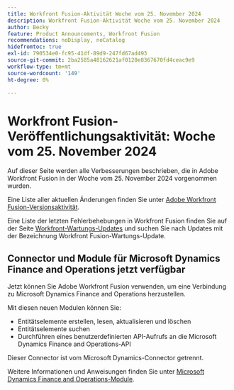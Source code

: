 ```yaml
---
title: Workfront Fusion-Aktivität Woche vom 25. November 2024
description: Workfront Fusion-Aktivität Woche vom 25. November 2024
author: Becky
feature: Product Announcements, Workfront Fusion
recommendations: noDisplay, noCatalog
hidefromtoc: true
exl-id: 790534e0-fc95-41df-89d9-247fd67ad493
source-git-commit: 2ba2585a48162621af0120e8367670fd4ceac9e9
workflow-type: tm+mt
source-wordcount: '149'
ht-degree: 0%

---
```


# Workfront Fusion-Veröffentlichungsaktivität: Woche vom 25. November 2024

Auf dieser Seite werden alle Verbesserungen beschrieben, die in Adobe Workfront Fusion in der Woche vom 25. November 2024 vorgenommen wurden.

Eine Liste aller aktuellen Änderungen finden Sie unter [Adobe Workfront Fusion-Versionsaktivität](../../../product-announcements/product-releases/fusion-release-activity/fusion-release-activity.md).

Eine Liste der letzten Fehlerbehebungen in Workfront Fusion finden Sie auf der Seite [Workfront-Wartungs-Updates](https://experienceleague.adobe.com/docs/workfront-known-issues/releases/current-updates.html) und suchen Sie nach Updates mit der Bezeichnung Workfront Fusion-Wartungs-Update.

## Connector und Module für Microsoft Dynamics Finance and Operations jetzt verfügbar

Jetzt können Sie Adobe Workfront Fusion verwenden, um eine Verbindung zu Microsoft Dynamics Finance and Operations herzustellen.

Mit diesen neuen Modulen können Sie:

* Entitätselemente erstellen, lesen, aktualisieren und löschen
* Entitätselemente suchen
* Durchführen eines benutzerdefinierten API-Aufrufs an die Microsoft Dynamics Finance and Operations-API

Dieser Connector ist vom Microsoft Dynamics-Connector getrennt.

Weitere Informationen und Anweisungen finden Sie unter [Microsoft Dynamics Finance and Operations-Module](/help/quicksilver/workfront-fusion/apps-and-their-modules/dynamics-finance-operations-modules.md).
